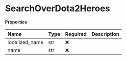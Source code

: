 # SearchOverDota2Heroes

**Properties**

| Name           | Type | Required | Description |
| :------------- | :--- | :------- | :---------- |
| localized_name | str  | ❌       |             |
| name           | str  | ❌       |             |

<!-- This file was generated by liblab | https://liblab.com/ -->
